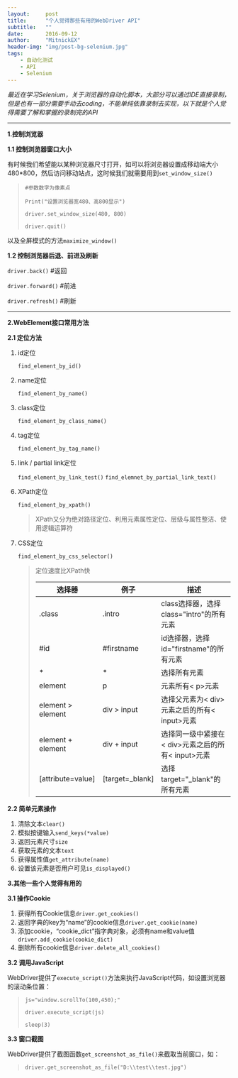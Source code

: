 ```yaml
---
layout:     post
title:      "个人觉得那些有用的WebDriver API"
subtitle:   ""
date:       2016-09-12
author:     "MitnickEX"
header-img: "img/post-bg-selenium.jpg"
tags:
    - 自动化测试
    - API
    - Selenium
---
```


*最近在学习Selenium，关于浏览器的自动化脚本，大部分可以通过IDE直接录制，但是也有一部分需要手动去coding，不能单纯依靠录制去实现，以下就是个人觉得需要了解和掌握的录制完的API*

****

**1.控制浏览器**

**1.1 控制浏览器窗口大小**

有时候我们希望能以某种浏览器尺寸打开，如可以将浏览器设置成移动端大小480*800，然后访问移动站点，这时候我们就需要用到`set_window_size()`
> `#参数数字为像素点`
> 
> `Print("设置浏览器宽480、高800显示")`
> 
> `driver.set_window_size(480, 800)`
> 
> `driver.quit()`

以及全屏模式的方法`maximize_window()`

**1.2 控制浏览器后退、前进及刷新**

`driver.back()` #返回

`driver.forward()` #前进

`driver.refresh()` #刷新

****
**2.WebElement接口常用方法**

**2.1 定位方法**

1. id定位

	`find_element_by_id()`

2. name定位
 
	`find_element_by_name()`

3. class定位

	`find_element_by_class_name()`

4. tag定位

	`find_element_by_tag_name()`

5. link / partial link定位

	`find_element_by_link_test()`
	`find_elemnet_by_partial_link_text()`

6. XPath定位

	`find_element_by_xpath()` 
	>XPath又分为绝对路径定位、利用元素属性定位、层级与属性整洁、使用逻辑运算符

7. CSS定位

	`find_element_by_css_selector()`

	>定位速度比XPath快
	>
	>| 选择器  | 例子 | 描述 |
	>| ------------- | ------------- | ------------- |
	>| .class  | .intro  | class选择器，选择class="intro"的所有元素 |
	>| #id  | #firstname  | id选择器，选择id="firstname"的所有元素 |
	>| *  | *  | 选择所有元素 |
	>| element  | p  | 元素所有< p>元素 |
	>| element > element  | div > input  | 选择父元素为< div>元素之后的所有< input>元素 |
	>| element + element  | div + input  | 选择同一级中紧接在< div>元素之后的所有< input>元素 |
	>| [attribute=value]  | [target=_blank]  | 选择 target="_blank"的所有元素 |
			
**2.2 简单元素操作**

1. 清除文本`clear()`
2. 模拟按键输入`send_keys(*value)`
3. 返回元素尺寸`size`
4. 获取元素的文本`text`
5. 获得属性值`get_attribute(name)`
6. 设置该元素是否用户可见`is_displayed()`

**3.其他一些个人觉得有用的**

**3.1 操作Cookie**

1. 获得所有Cookie信息`driver.get_cookies()`
2. 返回字典的key为“name”的cookie信息`driver.get_cookie(name)`
3. 添加cookie，“cookie_dict”指字典对象，必须有name和value值`driver.add_cookie(cookie_dict)`
4. 删除所有cookie信息`driver.delete_all_cookies()`

**3.2 调用JavaScript**

WebDriver提供了`execute_script()`方法来执行JavaScript代码，如设置浏览器的滚动条位置：
> `js="window.scrollTo(100,450);"`
> 
> `driver.execute_script(js)`
> 
> `sleep(3)`

**3.3 窗口截图**

WebDriver提供了截图函数`get_screenshot_as_file()`来截取当前窗口，如：
> `driver.get_screenshot_as_file("D:\\test\\test.jpg")`

